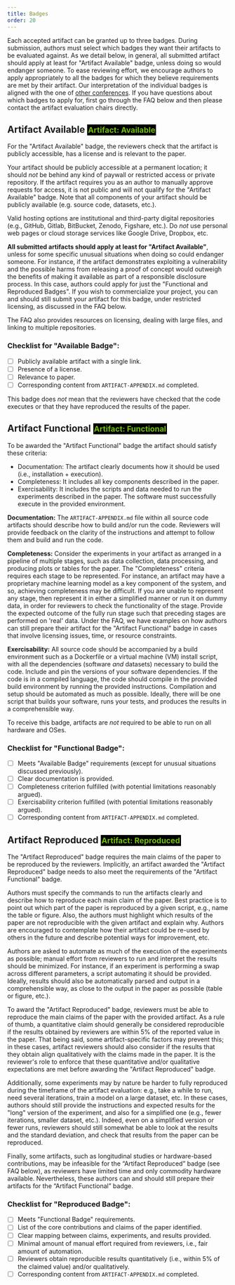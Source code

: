```yaml
---
title: Badges
order: 20
---
```


<style>
a.pets-artifact-badge {
  font-weight: bold;
  font-size: smaller;
  color: #72bf02;
  background-color: #000000;
  padding: 2px;
  text-decoration: none;
}
</style>

Each accepted artifact can be granted up to three badges. During submission,
authors must select which badges they want their artifacts to be evaluated
against. As we detail below, in general, all submitted artifact should apply at
least for "Artifact Available" badge, unless doing so would endanger someone. To
ease reviewing effort, we encourage authors to apply appropriately to all the
badges for which they believe requirements are met by their artifact. Our
interpretation of the individual badges is aligned with the one of [other
conferences](https://secartifacts.github.io/). If you have questions about which
badges to apply for, first go through the FAQ below and then please contact the
artifact evaluation chairs directly.

## Artifact Available <a class="pets-artifact-badge">Artifact: Available</a>

For the "Artifact Available" badge, the reviewers check that the artifact is
publicly accessible, has a license and is relevant to the paper.

Your artifact should be publicly accessible at a permanent location; it should
_not_ be behind any kind of paywall or restricted access or private repository.
If the artifact requires you as an author to manually approve requests for
access, it is not public and will not qualify for the "Artifact Available"
badge. Note that all components of your artifact should be publicly available
(e.g. source code, datasets, etc.).

Valid hosting options are institutional and third-party digital repositories
(e.g., GitHub, Gitlab, BitBucket, Zenodo, Figshare, etc.). Do _not_ use personal
web pages or cloud storage services like Google Drive, Dropbox, etc.

**All submitted artifacts should apply at least for "Artifact Available"**,
unless for some specific unusual situations when doing so could endanger
someone. For instance, if the artifact demonstrates exploiting a vulnerability
and the possible harms from releasing a proof of concept would outweigh the
benefits of making it available as part of a responsible disclosure process. In
this case, authors could apply for just the "Functional and Reproduced Badges".
If you wish to commercialize your project, you can and should still submit your
artifact for this badge, under restricted licensing, as discussed in the FAQ
below.

The FAQ also provides resources on licensing, dealing with large files, and
linking to multiple repositories.

### Checklist for "Available Badge":

- [ ] Publicly available artifact with a single link.
- [ ] Presence of a license.
- [ ] Relevance to paper.
- [ ] Corresponding content from `ARTIFACT-APPENDIX.md` completed.

This badge does _not_ mean that the reviewers have checked that the code
executes or that they have reproduced the results of the paper.


## Artifact Functional <a class="pets-artifact-badge">Artifact: Functional</a>


To be awarded the "Artifact Functional" badge the artifact should satisfy these
criteria:

- Documentation: The artifact clearly documents how it should be used (i.e.,
  installation + execution).
- Completeness: It includes all key components described in the paper.
- Exercisability: It includes the scripts and data needed to run the experiments
  described in the paper. The software must successfully execute in the provided
  environment.

**Documentation:** The `ARTIFACT-APPENDIX.md` file within all source code
artifacts should describe how to build and/or run the code. Reviewers will
provide feedback on the clarity of the instructions and attempt to follow them
and build and run the code.

**Completeness:** Consider the experiments in your artifact as arranged in a
pipeline of multiple stages, such as data collection, data processing, and
producing plots or tables for the paper. The "Completeness" criteria requires
each stage to be represented. For instance, an artifact may have a proprietary
machine learning model as a key component of the system, and so, achieving
completeness may be difficult. If you are unable to represent any stage, then
represent it in either a simplified manner or run it on dummy data, in order for
reviewers to check the functionality of the stage. Provide the expected outcome
of the fully run stage such that preceding stages are performed on 'real' data.
Under the FAQ, we have examples on how authors can still prepare their artifact
for the "Artifact Functional" badge in cases that involve licensing issues,
time, or resource constraints.

**Exercisability:** All source code should be accompanied by a build environment
such as a Dockerfile or a virtual machine (VM) install script, with all the
dependencies (software _and_ datasets) necessary to build the code. Include and
pin the versions of your software dependencies. If the code is in a compiled
language, the code should compile in the provided build environment by running
the provided instructions. Compilation and setup should be automated as much as
possible. Ideally, there will be one script that builds your software, runs your
tests, and produces the results in a comprehensible way.

To receive this badge, artifacts are _not_ required to be able to run on all
hardware and OSes.

### Checklist for "Functional Badge":

- [ ] Meets "Available Badge" requirements (except for unusual situations
  discussed previously).
- [ ] Clear documentation is provided.
- [ ] Completeness criterion fulfilled (with potential limitations reasonably
      argued).
- [ ] Exercisability criterion fulfilled (with potential limitations reasonably
      argued).
- [ ] Corresponding content from `ARTIFACT-APPENDIX.md` completed.

## Artifact Reproduced <a class="pets-artifact-badge">Artifact: Reproduced</a>


The "Artifact Reproduced" badge requires the main claims of the paper to be
reproduced by the reviewers. Implicitly, an artifact awarded the "Artifact
Reproduced" badge needs to also meet the requirements of the "Artifact
Functional" badge.

Authors must specify the commands to run the artifacts clearly and describe how
to reproduce each main claim of the paper. Best practice is to point out which
part of the paper is reproduced by a given script, e.g., name the table or
figure. Also, the authors must highlight which results of the paper are not
reproducible with the given artifact and explain why. Authors are encouraged to
contemplate how their artifact could be re-used by others in the future and
describe potential ways for improvement, etc.

Authors are asked to automate as much of the execution of the experiments as
possible; manual effort from reviewers to run and interpret the results should
be minimized. For instance, if an experiment is performing a swap across
different parameters, a script automating it should be provided. Ideally,
results should also be automatically parsed and output in a comprehensible way,
as close to the output in the paper as possible (table or figure, etc.).

To award the "Artifact Reproduced" badge, reviewers must be able to reproduce
the main claims of the paper with the provided artifact. As a rule of thumb, a
quantitative claim should generally be considered reproducible if the results
obtained by reviewers are within 5% of the reported value in the paper. That
being said, some artifact-specific factors may prevent this; in these cases,
artifact reviewers should also consider if the results that they obtain align
qualitatively with the claims made in the paper. It is the reviewer's role to
enforce that these quantitative and/or qualitative expectations are met before
awarding the "Artifact Reproduced" badge.

Additionally, some experiments may by nature be harder to fully reproduced
during the timeframe of the artifact evaluation: e.g., take a while to run, need
several iterations, train a model on a large dataset, etc. In these cases,
authors should still provide the instructions and expected results for the
"long" version of the experiment, and also for a simplified one (e.g., fewer
iterations, smaller dataset, etc.). Indeed, even on a simplified version or
fewer runs, reviewers should still somewhat be able to look at the results and
the standard deviation, and check that results from the paper can be reproduced.

Finally, some artifacts, such as longitudinal studies or hardware-based
contributions, may be infeasible for the “Artifact Reproduced” badge (see FAQ
below), as reviewers have limited time and only commodity hardware available.
Nevertheless, these authors can and should still prepare their artifacts for the
“Artifact Functional” badge.

### Checklist for "Reproduced Badge":

- [ ] Meets "Functional Badge" requirements.
- [ ] List of the core contributions and claims of the paper identified.
- [ ] Clear mapping between claims, experiments, and results provided.
- [ ] Minimal amount of manual effort required from reviewers, i.e., fair amount
      of automation.
- [ ] Reviewers obtain reproducible results quantitatively (i.e., within 5% of
      the claimed value) and/or qualitatively.
- [ ] Corresponding content from `ARTIFACT-APPENDIX.md` completed.
